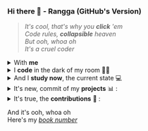 ### Hi there 👋 - Rangga (GitHub's Version)

<!--
**ranggakd/ranggakd** is a ✨ _special_ ✨ repository because its `README.md` (this file) appears on your GitHub profile.

TODO:
- Finish up the base64ed repo and deploy the GitHub pages of it
- Finish up the BookMan repo
-->

> *It's cool, that's why you* ***click*** *'em*  
*Code rules,* ***collapsible*** *heaven*  
*But ooh, whoa oh*  
*It's a cruel coder*  

<details>
<summary>
With <strong>me</strong>
</summary>
<center>

|  | I'm a / an |
| :--- | :---: |
| Programmer | ✔ |
| AI Tech Writer | ✔ |
| Data Practitioner | ✔ |
| Statistics & Math Addict | ✔ |
| Open Source Contributor | ✔ |
| Quantum Computing Enthusiast | ✔ |
</center>
</details>

<details>
<summary>
I <strong>code</strong> in the dark of my room 👨‍💻
</summary>
<div align="right">

And I predict my data, **forecasting** from afar (oh)  
"**Unittest**," but it's not just a few  
**Data analysis** keeps me on cue
</div>
</details>

<details>
<summary>
And I <strong>study now</strong>, the current state 💻
</summary>
<div align="right">

Of **Rust** and **Julia** to seal my fate (oh)  
And in **Python**, I find my worth  
"**SQL**", ain't that the geekiest you ever heard?  
I write those, grinding like a coder
</div>
</details>

<details>
<summary>
It's new, commit of my <strong>projects</strong> 📊 :
</summary>

| Project | Medium Story | DEV Blog |
| :---: | :---: | :---: |
| [Regression and Forecasting Metrics Exploration](https://github.com/ranggakd/DAIly/blob/main/ideas/regression_forecasting_metrics/Metrics_Exploration.ipynb) | [📖](https://medium.com/@ranggakd/forecasting-metrics-im-new-i-tried-let-s-talk-f6208c55bc3b) | [👨‍💻](https://dev.to/ranggakd/so-i-explored-forecasting-metrics-now-i-want-your-two-cents-30p0) |
| [Goodbye Average Rating System Hello Helpful Rating System](https://github.com/ranggakd/DAIly/blob/main/ideas/helpful_rating_system/Goodbye_Average_Rating_System_Hello_Helpful_Rating_System.ipynb) | [📖](https://medium.com/@ranggakd/rating-system-is-not-credible-anymore-so-i-propose-a-new-one-24d4b5926702) | [👨‍💻](https://dev.to/ranggakd/beyond-stars-the-helpful-rating-system-outshines-traditional-5-star-reviews-4ahe) |
| [Extract Smart Contract Address Using GraphQL API](https://github.com/ranggakd/DAIly/blob/main/projects/ethereum_address/Extract_Smart_Contract_Address_Using_GraphQL_API.ipynb) | | [👨‍💻](https://dev.to/ranggakd/leveraging-graphql-api-over-web-scraping-a-backend-approach-14km) |
| [Basic Steganography](https://github.com/ranggakd/steganography/blob/main/Exploring_Steganography_In_The_Wild_Part_1.ipynb) | [📖](https://medium.com/@ranggakd/exploring-steganography-in-the-wild-part-1-ea48e10ca607) | [👨‍💻](https://dev.to/ranggakd/exploring-steganography-in-the-wild-part-1-5hll) |
| [Fantastic Docs and Where to Find Them](https://github.com/ranggakd/DAIly/blob/main/tips/Fantastic_Docs_and_Where_to_Find_Them.ipynb) | [📖](https://medium.com/@ranggakd/fantastic-docs-and-where-to-find-them-27357e23429) | |
| | | [Python & SQL Online Judge Solutions](https://dev.to/ranggakd/series/20410) |
| | | [Data Catalog & Discovery](https://dev.to/ranggakd/series/16098) |
| | | [All About Testing](https://dev.to/ranggakd/series/22338) |
</details>

<details>
<summary>
It's true, the <strong>contributions</strong> 🤖 :
</summary>

| In English | Dalam Bahasa Indonesia |
| :---: | :---: |
| [Pre-Introduction BigOCheatSheet](https://github.com/ranggakd/BigOCheatSheet/tree/pr_only) | [Pra-Pendahuluan BigOCheatSheet](https://github.com/ranggakd/BigOCheatSheet) |
| | [Repository Link Donasi Palestina](https://github.com/ranggakd/Bantu_Palestina) |
| [Clean Code PHP with Refactoring section](https://github.com/ranggakd/clean-code-php/tree/pr_only) | [Kode Bersih PHP dengan bagian pemfaktoran ulang](https://github.com/ranggakd/clean-code-php) |
</details>

And it's ooh, whoa oh  
Here's my [*book number*](https://beacons.ai/ranggakd)
